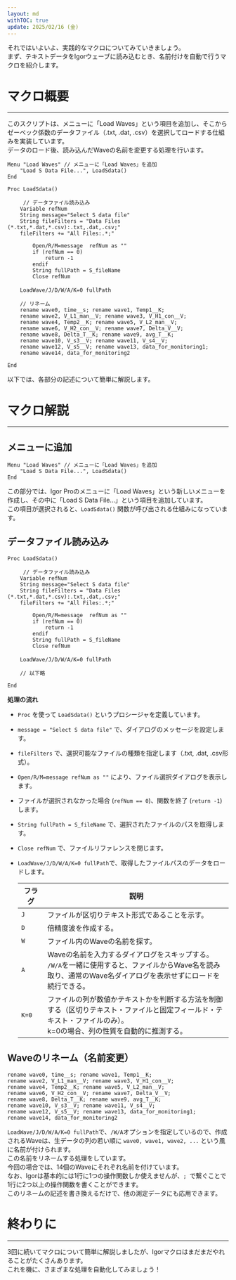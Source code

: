 ```yaml
---
layout: md
withTOC: true
update: 2025/02/16 (金)
---
```


それではいよいよ、実践的なマクロについてみていきましょう。  
まず、テキストデータをIgorウェーブに読み込むとき、名前付けを自動で行うマクロを紹介します。

# マクロ概要
---

このスクリプトは、メニューに「Load Waves」という項目を追加し、そこからゼーベック係数のデータファイル（.txt, .dat, .csv）を選択してロードする仕組みを実装しています。  
データのロード後、読み込んだWaveの名前を変更する処理を行います。  

```Igor
Menu "Load Waves" // メニューに「Load Waves」を追加
	"Load S Data File...", LoadSdata()
End

Proc LoadSdata()

     // データファイル読み込み
	Variable refNum
	String message="Select S data file"
	String fileFilters = "Data Files (*.txt,*.dat,*.csv):.txt,.dat,.csv;"
	fileFilters += "All Files:.*;"

		Open/R/M=message  refNum as ""
		if (refNum == 0)
			return -1
		endif
		String fullPath = S_fileName
		Close refNum

	LoadWave/J/D/W/A/K=0 fullPath　

    // リネーム
	rename wave0, time__s; rename wave1, Temp1__K; 
    rename wave2, V_L1_man__V; rename wave3, V_H1_con__V;
	rename wave4, Temp2__K; rename wave5, V_L2_man__V; 
    rename wave6, V_H2_con__V; rename wave7, Delta_V__V;
	rename wave8, Delta_T__K; rename wave9, avg_T__K; 
    rename wave10, V_s3__V; rename wave11, V_s4__V;
	rename wave12, V_s5__V; rename wave13, data_for_monitoring1; 
    rename wave14, data_for_monitoring2

End
```
以下では、各部分の記述について簡単に解説します。

# マクロ解説
---


## メニューに追加

```Igor
Menu "Load Waves" // メニューに「Load Waves」を追加
	"Load S Data File...", LoadSdata()
End
```

この部分では、Igor Proのメニューに「Load Waves」という新しいメニューを作成し、その中に「Load S Data File...」という項目を追加しています。  
この項目が選択されると、`LoadSdata()` 関数が呼び出される仕組みになっています。

## データファイル読み込み

```Igor
Proc LoadSdata()

     // データファイル読み込み
	Variable refNum
	String message="Select S data file"
	String fileFilters = "Data Files (*.txt,*.dat,*.csv):.txt,.dat,.csv;"
	fileFilters += "All Files:.*;"

		Open/R/M=message  refNum as ""
		if (refNum == 0)
			return -1
		endif
		String fullPath = S_fileName
		Close refNum

	LoadWave/J/D/W/A/K=0 fullPath　

    // 以下略

End
```

**処理の流れ**
- `Proc` を使って `LoadSdata()` というプロシージャを定義しています。
- `message = "Select S data file"` で、ダイアログのメッセージを設定します。
- `fileFilters` で、選択可能なファイルの種類を指定します（.txt, .dat, .csv形式）。
- `Open/R/M=message refNum as ""` により、ファイル選択ダイアログを表示します。
- ファイルが選択されなかった場合 (`refNum == 0`)、関数を終了 (`return -1`) します。
- `String fullPath = S_fileName` で、選択されたファイルのパスを取得します。
- `Close refNum` で、ファイルリファレンスを閉じます。
- `LoadWave/J/D/W/A/K=0 fullPath`で、取得したファイルパスのデータをロードします。
  
    | **フラグ** | **説明** |
    |--------|--------------------------------|
    | `J`    | ファイルが区切りテキスト形式であることを示す。 |
    | `D`    | 倍精度波を作成する。 |
    | `W`    | ファイル内のWaveの名前を探す。  |
    | `A`    | Waveの名前を入力するダイアログをスキップする。<br>`/W/A`を一緒に使用すると、ファイルからWave名を読み取り、通常のWave名ダイアログを表示せずにロードを続行できる。 |
    | `K=0`　  | ファイルの列が数値かテキストかを判断する方法を制御する（区切りテキスト・ファイルと固定フィールド・テキスト・ファイルのみ）。<br>k=0の場合、列の性質を自動的に推測する。 |


## Waveのリネーム（名前変更）

```Igor
rename wave0, time__s; rename wave1, Temp1__K; 
rename wave2, V_L1_man__V; rename wave3, V_H1_con__V;
rename wave4, Temp2__K; rename wave5, V_L2_man__V; 
rename wave6, V_H2_con__V; rename wave7, Delta_V__V;
rename wave8, Delta_T__K; rename wave9, avg_T__K; 
rename wave10, V_s3__V; rename wave11, V_s4__V;
rename wave12, V_s5__V; rename wave13, data_for_monitoring1; 
rename wave14, data_for_monitoring2
```
`LoadWave/J/D/W/A/K=0 fullPath`で、`/W/A`オプションを指定しているので、作成されるWaveは、生データの列の若い順に `wave0, wave1, wave2, ...` という風に名前が付けられます。  
この名前をリネームする処理をしています。  
今回の場合では、14個のWaveにそれぞれ名前を付けています。  
なお、Igorは基本的には1行に1つの操作関数しか使えませんが、`; `で繋ぐことで1行に2つ以上の操作関数を書くことができます。  
このリネームの記述を書き換えるだけで、他の測定データにも応用できます。


# 終わりに
---
3回に続いてマクロについて簡単に解説しましたが、Igorマクロはまだまだやれることがたくさんあります。  
これを機に、さまざまな処理を自動化してみましょう！